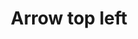 ---
title: Arrow top left
categories:
tags:
icon: arrow-top-left
svg: '<svg xmlns="http://www.w3.org/2000/svg" width="24" height="24" fill="none" viewBox="0 0 24 24" stroke-width="1.5" stroke-linecap="round" stroke-linejoin="round" stroke="currentColor"><path d="m17.5 17.5-11-11m0 0h9m-9 0v9"/></svg>'
---